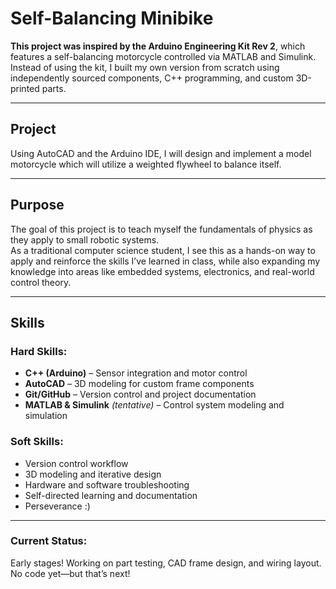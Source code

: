 # Self-Balancing Minibike

**This project was inspired by the Arduino Engineering Kit Rev 2**, which features a self-balancing motorcycle controlled via MATLAB and Simulink. Instead of using the kit, I built my own version from scratch using independently sourced components, C++ programming, and custom 3D-printed parts.

---

## Project

Using AutoCAD and the Arduino IDE, I will design and implement a model motorcycle which will utilize a weighted flywheel to balance itself.

---

## Purpose

The goal of this project is to teach myself the fundamentals of physics as they apply to small robotic systems.  
As a traditional computer science student, I see this as a hands-on way to apply and reinforce the skills I’ve learned in class, while also expanding my knowledge into areas like embedded systems, electronics, and real-world control theory.

---

## Skills

### Hard Skills:
- **C++ (Arduino)** – Sensor integration and motor control
- **AutoCAD** – 3D modeling for custom frame components
- **Git/GitHub** – Version control and project documentation
- **MATLAB & Simulink** *(tentative)* – Control system modeling and simulation


### Soft Skills:
- Version control workflow
- 3D modeling and iterative design
- Hardware and software troubleshooting
- Self-directed learning and documentation
- Perseverance :)

---

### Current Status:
Early stages! Working on part testing, CAD frame design, and wiring layout. No code yet—but that’s next!
